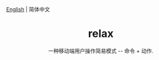 [English](./README.md) | 简体中文

<h1 align="center">relax</h1>

<div align="center">

一种移动端用户操作简易模式 -- 命令 + 动作.

</div>